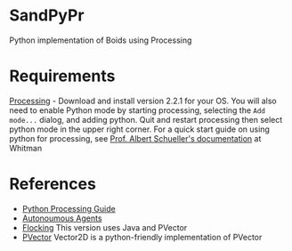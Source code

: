 # SandPyPr
Python implementation of Boids using Processing

Requirements
============
  
  [Processing](https://processing.org/) - Download and install version 2.2.1 for your OS. You will also need to enable Python mode by starting processing, selecting the `Add mode...` dialog, and adding python. Quit and restart processing then select python mode in the upper right corner. For a quick start guide on using python for processing, see [Prof. Albert Schueller's documentation](http://carrot.whitman.edu/Thinkcspy/processing.html) at Whitman
  
  
References
==========

* [Python Processing Guide](http://carrot.whitman.edu/Thinkcspy/processing.html)
* [Autonoumous Agents](http://natureofcode.com/book/chapter-6-autonomous-agents/)
* [Flocking](https://processing.org/examples/flocking.html) This version uses Java and PVector
* [PVector](https://processing.org/reference/PVector.html) Vector2D is a python-friendly implementation of PVector
